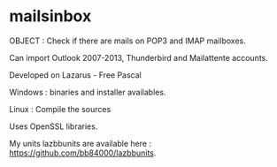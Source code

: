 # mailsinbox

OBJECT : Check if there are mails on POP3 and IMAP mailboxes.

Can import Outlook 2007-2013, Thunderbird and Mailattente accounts.

Developed on Lazarus - Free Pascal 

Windows : binaries and installer availables.

Linux : Compile the sources

Uses OpenSSL libraries.

My units lazbbunits are available here : https://github.com/bb84000/lazbbunits.


